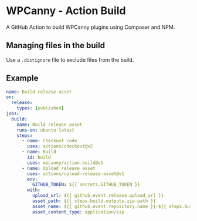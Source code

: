 # WPCanny - Action Build

A GitHub Action to build WPCanny plugins using Composer and NPM.

## Managing files in the build

Use a `.distignore` file to exclude files from the build.

## Example

```yaml
name: Build release asset
on:
  release:
    types: [published]
jobs:
  build:
    name: Build release asset
    runs-on: ubuntu-latest
    steps:
      - name: Checkout code
        uses: actions/checkout@v2
      - name: Build
        id: build
        uses: wpcanny/action-build@v1
      - name: Upload release asset
        uses: actions/upload-release-asset@v1
        env:
          GITHUB_TOKEN: ${{ secrets.GITHUB_TOKEN }}
        with:
          upload_url: ${{ github.event.release.upload_url }}
          asset_path: ${{ steps.build.outputs.zip-path }}
          asset_name: ${{ github.event.repository.name }}-${{ steps.build.outputs.version }}.zip
          asset_content_type: application/zip
```
